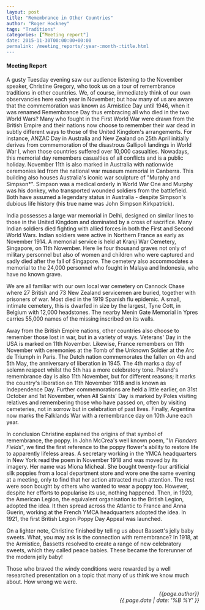 ```yaml
---
layout: post
title: "Remembrance in Other Countries"
author: "Roger Hockney"
tags: "Traditions"
categories: [“Meeting report"]
date: 2015-11-30T00:00:00+00:00
permalink: /meeting_reports/:year-:month-:title.html
---
```


#### Meeting Report ####

A gusty Tuesday evening saw our audience listening to the November speaker, Christine Gregory, who took us on a tour of remembrance traditions in other countries. We, of course, immediately think of our own observancies here each year in November; but how many of us are aware that the commemoration was known as Armistice Day until 1946, when it was renamed Remembrance Day thus embracing all who died in the two World Wars? Many who fought in the First World War were drawn from the British Empire and their nations now choose to remember their war dead in subtly different ways to those of the United Kingdom's arrangements. For instance, ANZAC Day in Australia and New Zealand on 25th April initially derives from commemoration of the disastrous Gallipoli landings in World War I, when those countries suffered over 10,000 casualties. Nowadays, this memorial day remembers casualties of all conflicts and is a public holiday. November 11th is also marked in Australia with nationwide ceremonies led from the national war museum memorial in Canberra. This building also houses Australia's iconic war sculpture of "Murphy and Simpson*". Simpson was a medical orderly in World War One and Murphy was his donkey, who transported wounded soldiers from the battlefield. Both have assumed a legendary status in Australia - despite Simpson's dubious life history (his true name was John Simpson Kirkpatrick). 

India possesses a large war memorial in Delhi, designed on similar lines to those in the United Kingdom and dominated by a cross of sacrifice. Many Indian soldiers died fighting with allied forces in both the First and Second World Wars. Indian soldiers were active in Northern France as early as November 1914. A memorial service is held at Kranji War Cemetery, Singapore, on 11th November. Here lie four thousand graves not only of military personnel but also of women and children who were captured and sadly died after the fall of Singapore. The cemetery also accommodates a memorial to the 24,000 personnel who fought in Malaya and Indonesia, who have no known grave. 

We are all familiar with our own local war cemetery on Cannock Chase where 27 British and 73 New Zealand servicemen are buried, together with prisoners of war. Most died in the 1919 Spanish flu epidemic. A small, intimate cemetery, this is dwarfed in size by the largest, Tyne Cott, in Belgium with 12,000 headstones. The nearby Menin Gate Memorial in Ypres carries 55,000 names of the missing inscribed on its walls. 

Away from the British Empire nations, other countries also choose to remember those lost in war, but in a variety of ways. Veterans' Day in the USA is marked on 11th November. Likewise, France remembers on 11th November with ceremonies at the Tomb of the Unknown Soldier at the Arc de Triumph in Paris. The Dutch nation commemorates the fallen on 4th and 5th May, the anniversary of liberation in 1945. The 4th marks a day of solemn respect whilst the 5th has a more celebratory tone. Poland's remembrance day is also 11th November, but for different reasons; it marks the country's liberation on 11th November 1918 and is known as Independence Day. Further commemorations are held a little earlier, on 31st October and 1st November, when All Saints' Day is marked by Poles visiting relatives and remembering those who have passed on, often by visiting cemeteries, not in sorrow but in celebration of past lives. Finally, Argentina now marks the Falklands War with a remembrance day on 10th June each year. 

In conclusion Christine explained the origins of that symbol of remembrance, the poppy. In John McCrea's well known poem, "*In Flanders Fields*", we find the first reference to the poppy flower's ability to restore life to apparently lifeless areas. A secretary working in the YMCA headquarters in New York read the poem in November 1918 and was moved by its imagery. Her name was Miona Micheal. She bought twenty-four artificial silk poppies from a local department store and wore one the same evening at a meeting, only to find that her action attracted much attention. The rest were soon bought by others who wanted to wear a poppy too. However, despite her efforts to popularise its use, nothing happened. Then, in 1920, the American Legion, the equivalent organisation to the British Legion, adopted the idea. It then spread across the Atlantic to France and Anna Guerin, working at the French YMCA headquarters adopted the idea. In 1921, the first British Legion Poppy Day Appeal was launched. 

On a lighter note, Christine finished by telling us about Bassett's jelly baby sweets. What, you may ask is the connection with remembrance? In 1918, at the Armistice, Bassetts resolved to create a range of new celebratory sweets, which they called peace babies. These became the forerunner of the modern jelly baby! 

Those who braved the windy conditions were rewarded by a well researched presentation on a topic that many of us think we know much about. How wrong we were. 

<p align="right"><i> {{page.author}} <br> {{ page.date | date: '%B %Y' }} </i></p>
